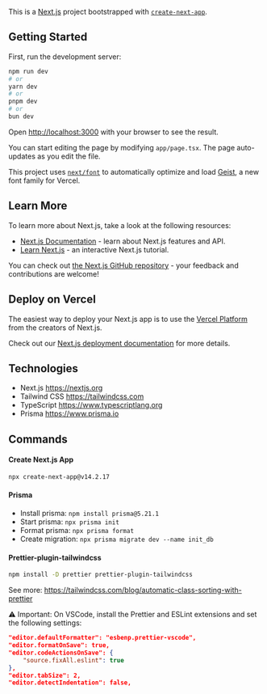 This is a [Next.js](https://nextjs.org) project bootstrapped with [`create-next-app`](https://nextjs.org/docs/app/api-reference/cli/create-next-app).

## Getting Started

First, run the development server:

```bash
npm run dev
# or
yarn dev
# or
pnpm dev
# or
bun dev
```

Open [http://localhost:3000](http://localhost:3000) with your browser to see the result.

You can start editing the page by modifying `app/page.tsx`. The page auto-updates as you edit the file.

This project uses [`next/font`](https://nextjs.org/docs/app/building-your-application/optimizing/fonts) to automatically optimize and load [Geist](https://vercel.com/font), a new font family for Vercel.

## Learn More

To learn more about Next.js, take a look at the following resources:

- [Next.js Documentation](https://nextjs.org/docs) - learn about Next.js features and API.
- [Learn Next.js](https://nextjs.org/learn) - an interactive Next.js tutorial.

You can check out [the Next.js GitHub repository](https://github.com/vercel/next.js) - your feedback and contributions are welcome!

## Deploy on Vercel

The easiest way to deploy your Next.js app is to use the [Vercel Platform](https://vercel.com/new?utm_medium=default-template&filter=next.js&utm_source=create-next-app&utm_campaign=create-next-app-readme) from the creators of Next.js.

Check out our [Next.js deployment documentation](https://nextjs.org/docs/app/building-your-application/deploying) for more details.

## Technologies

- Next.js https://nextjs.org
- Tailwind CSS https://tailwindcss.com
- TypeScript https://www.typescriptlang.org
- Prisma https://www.prisma.io

## Commands

#### Create Next.js App

```bash
npx create-next-app@v14.2.17
```

#### Prisma

- Install prisma: `npm install prisma@5.21.1`
- Start prisma: `npx prisma init`
- Format prisma: `npx prisma format`
- Create migration: `npx prisma migrate dev --name init_db`

#### Prettier-plugin-tailwindcss

```bash
npm install -D prettier prettier-plugin-tailwindcss
```

See more: https://tailwindcss.com/blog/automatic-class-sorting-with-prettier

⚠ Important: On VSCode, install the Prettier and ESLint extensions and set the following settings:

```json
"editor.defaultFormatter": "esbenp.prettier-vscode",
"editor.formatOnSave": true,
"editor.codeActionsOnSave": {
    "source.fixAll.eslint": true
},
"editor.tabSize": 2,
"editor.detectIndentation": false,
```
